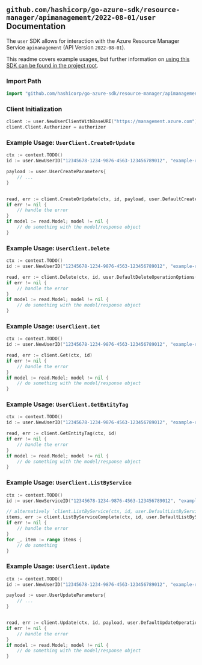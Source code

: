
## `github.com/hashicorp/go-azure-sdk/resource-manager/apimanagement/2022-08-01/user` Documentation

The `user` SDK allows for interaction with the Azure Resource Manager Service `apimanagement` (API Version `2022-08-01`).

This readme covers example usages, but further information on [using this SDK can be found in the project root](https://github.com/hashicorp/go-azure-sdk/tree/main/docs).

### Import Path

```go
import "github.com/hashicorp/go-azure-sdk/resource-manager/apimanagement/2022-08-01/user"
```


### Client Initialization

```go
client := user.NewUserClientWithBaseURI("https://management.azure.com")
client.Client.Authorizer = authorizer
```


### Example Usage: `UserClient.CreateOrUpdate`

```go
ctx := context.TODO()
id := user.NewUserID("12345678-1234-9876-4563-123456789012", "example-resource-group", "serviceValue", "userIdValue")

payload := user.UserCreateParameters{
	// ...
}


read, err := client.CreateOrUpdate(ctx, id, payload, user.DefaultCreateOrUpdateOperationOptions())
if err != nil {
	// handle the error
}
if model := read.Model; model != nil {
	// do something with the model/response object
}
```


### Example Usage: `UserClient.Delete`

```go
ctx := context.TODO()
id := user.NewUserID("12345678-1234-9876-4563-123456789012", "example-resource-group", "serviceValue", "userIdValue")

read, err := client.Delete(ctx, id, user.DefaultDeleteOperationOptions())
if err != nil {
	// handle the error
}
if model := read.Model; model != nil {
	// do something with the model/response object
}
```


### Example Usage: `UserClient.Get`

```go
ctx := context.TODO()
id := user.NewUserID("12345678-1234-9876-4563-123456789012", "example-resource-group", "serviceValue", "userIdValue")

read, err := client.Get(ctx, id)
if err != nil {
	// handle the error
}
if model := read.Model; model != nil {
	// do something with the model/response object
}
```


### Example Usage: `UserClient.GetEntityTag`

```go
ctx := context.TODO()
id := user.NewUserID("12345678-1234-9876-4563-123456789012", "example-resource-group", "serviceValue", "userIdValue")

read, err := client.GetEntityTag(ctx, id)
if err != nil {
	// handle the error
}
if model := read.Model; model != nil {
	// do something with the model/response object
}
```


### Example Usage: `UserClient.ListByService`

```go
ctx := context.TODO()
id := user.NewServiceID("12345678-1234-9876-4563-123456789012", "example-resource-group", "serviceValue")

// alternatively `client.ListByService(ctx, id, user.DefaultListByServiceOperationOptions())` can be used to do batched pagination
items, err := client.ListByServiceComplete(ctx, id, user.DefaultListByServiceOperationOptions())
if err != nil {
	// handle the error
}
for _, item := range items {
	// do something
}
```


### Example Usage: `UserClient.Update`

```go
ctx := context.TODO()
id := user.NewUserID("12345678-1234-9876-4563-123456789012", "example-resource-group", "serviceValue", "userIdValue")

payload := user.UserUpdateParameters{
	// ...
}


read, err := client.Update(ctx, id, payload, user.DefaultUpdateOperationOptions())
if err != nil {
	// handle the error
}
if model := read.Model; model != nil {
	// do something with the model/response object
}
```
